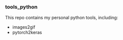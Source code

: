 ### tools_python

This repo contains my personal python tools, including:
* images2gif
* pytorch2keras